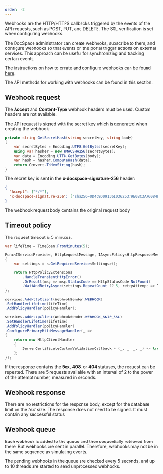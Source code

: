 ```yaml
---
order: -2
---
```


Webhooks are the HTTP/HTTPS callbacks triggered by the events of the API requests, such as POST, PUT, and DELETE. The SSL verification is set when configuring webhooks.

The DocSpace administrator can create webhooks, subscribe to them, and configure webhooks so that events on the portal trigger actions on external services. This approach can be useful for synchronizing and tracking certain events.

The instructions on how to create and configure webhooks can be found [here](https://helpcenter.onlyoffice.com/administration/docspace-webhooks.aspx).

The API methods for working with webhooks can be found in this section.

## Webhook request

The **Accept** and **Content-Type** webhook headers must be used. Custom headers are not available.

The API request is signed with the secret key which is generated when creating the webhook:

``` cs
private string GetSecretHash(string secretKey, string body)
{
    var secretBytes = Encoding.UTF8.GetBytes(secretKey);
    using var hasher = new HMACSHA256(secretBytes);
    var data = Encoding.UTF8.GetBytes(body);
    var hash = hasher.ComputeHash(data);
    return Convert.ToHexString(hash);
}
```

The secret key is sent in the **x-docspace-signature-256** header:

``` json
{
  "Accept": ["*/*"],
  "x-docspace-signature-256": ["sha256=0D4C9D09136103625379E0BC3AA6084E941EA2F2901A2C94FACEFE3A7F9688F3"]
}
```

The webhook request body contains the original request body.

## Timeout policy

The request timeout is 5 minutes:

``` cs
var lifeTime = TimeSpan.FromMinutes(5);

Func<IServiceProvider, HttpRequestMessage, IAsyncPolicy<HttpResponseMessage>> policyHandler = (s, _) =>
{
    var settings = s.GetRequiredService<Settings>();

    return HttpPolicyExtensions
        .HandleTransientHttpError()
        .OrResult(msg => msg.StatusCode == HttpStatusCode.NotFound)
        .WaitAndRetryAsync(settings.RepeatCount ?? 5, retryAttempt => TimeSpan.FromSeconds(Math.Pow(2, retryAttempt)));
};

services.AddHttpClient(WebhookSender.WEBHOOK)
.SetHandlerLifetime(lifeTime)
.AddPolicyHandler(policyHandler);

services.AddHttpClient(WebhookSender.WEBHOOK_SKIP_SSL)
.SetHandlerLifetime(lifeTime)
.AddPolicyHandler(policyHandler)
.ConfigurePrimaryHttpMessageHandler(_ =>
{
    return new HttpClientHandler
    {
        ServerCertificateCustomValidationCallback = (_, _, _, _) => true
    };
});
```

If the response contains the **5xx**, **408**, or **404** statuses, the request can be repeated. There are 5 requests available with an interval of 2 to the power of the attempt number, measured in seconds.

## Webhook response

There are no restrictions for the response body, except for the database limit on the *text* size. The response does not need to be signed. It must contain any successful status.

## Webhook queue

Each webhook is added to the queue and then sequentially retrieved from there. But webhooks are sent in parallel. Therefore, webhooks may not be in the same sequence as simulating events.

The pending webhooks in the queue are checked every 5 seconds, and up to 10 threads are started to send unprocessed webhooks.
